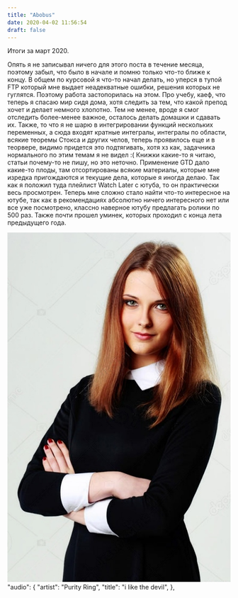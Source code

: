 ```yaml
---
title: "Abobus"
date: 2020-04-02 11:56:54
draft: false
---
```


Итоги за март 2020.

Опять я не записывал ничего для этого поста в течение месяца, поэтому забыл, что было в начале и помню только что-то ближе к концу. В общем по курсовой я что-то начал делать, но уперся в тупой FTP который мне выдает неадекватные ошибки, решения которых не гуглятся. Поэтому работа застопорилась на этом. Про учебу, каеф, что теперь я спасаю мир сидя дома, хотя следить за тем, что какой препод хочет и делает немного хлопотно. Тем не менее, вроде я смог отследить более-менее важное, осталось делать домашки и сдавать их. Также, то что я не шарю в интегрировании функций нескольких переменных, а сюда входят кратные интегралы, интегралы по области, всякие теоремы Стокса и других челов, теперь проявилось еще и в теорвере, видимо придется это подтягивать, хотя хз как, задачника нормального по этим темам я не видел :( Книжки какие-то я читаю, статьи почему-то не пишу, но это неточно. Применение GTD дало какие-то плоды, там отсортированы всякие материалы, которые мне изредка пригождаются и текущие дела, которые я иногда делаю. Так как я положил туда плейлист Watch Later с ютуба, то он практически весь просмотрен. Теперь мне сложно стало найти что-то интересное на ютубе, так как в рекомендациях абсолютно ничего интересного нет или все уже посмотрено, классно наверное ютубу предлагать ролики по 500 раз. Также почти прошел уминек, которых проходил с конца лета предыдущего года.

![](/img/vk/n3ZcGp9T9cM.jpg)
      "audio": {
        "artist": "Purity Ring",
        "title": "i like the devil",
      },
